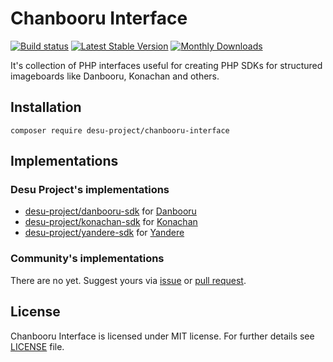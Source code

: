 # Chanbooru Interface

[![Build status](https://api.travis-ci.org/desu-project/chanbooru-interface.svg)](https://travis-ci.org/desu-project/chanbooru-interface)
[![Latest Stable Version](https://poser.pugx.org/desu-project/chanbooru-interface/version)](https://packagist.org/packages/desu-project/chanbooru-interface)
[![Monthly Downloads](https://poser.pugx.org/desu-project/chanbooru-interface/d/monthly)](https://packagist.org/packages/desu-project/chanbooru-interface)

It's collection of PHP interfaces useful for creating PHP SDKs for structured imageboards like Danbooru, Konachan and others.

## Installation

````
composer require desu-project/chanbooru-interface
````

## Implementations

### Desu Project's implementations

* [desu-project/danbooru-sdk](https://github.com/desu-project/danbooru-sdk) for [Danbooru](https://danbooru.donmai.us)
* [desu-project/konachan-sdk](https://github.com/desu-project/konachan-sdk) for [Konachan](https://konachan.com)
* [desu-project/yandere-sdk](https://github.com/desu-project/yandere-sdk) for [Yandere](https://yande.re)

### Community's implementations

There are no yet. Suggest yours via [issue](https://github.com/desu-project/chanbooru-interface/issues) or [pull request](https://github.com/desu-project/chanbooru-interface/pulls).

## License

Chanbooru Interface is licensed under MIT license. For further details see [LICENSE](LICENSE) file.
